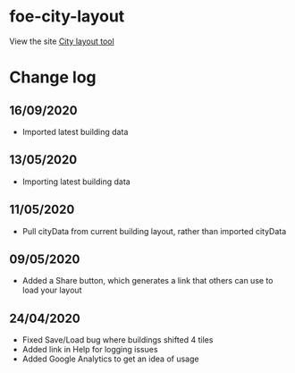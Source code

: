 # foe-city-layout

View the site [City layout tool](https://sacah.github.io/foe-city-layout/)

# Change log
## 16/09/2020
* Imported latest building data

## 13/05/2020
* Importing latest building data

## 11/05/2020
* Pull cityData from current building layout, rather than imported cityData

## 09/05/2020
* Added a Share button, which generates a link that others can use to load your layout

## 24/04/2020
* Fixed Save/Load bug where buildings shifted 4 tiles
* Added link in Help for logging issues
* Added Google Analytics to get an idea of usage